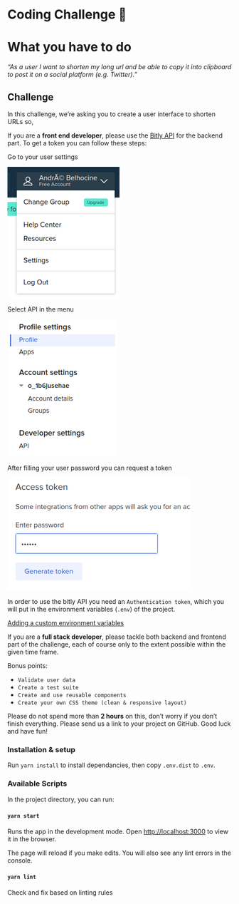 # **Coding Challenge** 🦅

# What you have to do

_“As a user I want to shorten my long url and be able to copy it into clipboard to post it on a social platform (e.g. Twitter).”_

## Challenge

In this challenge, we’re asking you to create a user interface to shorten URLs so,

If you are a **front end developer**,  please use the [Bitly API](https://dev.bitly.com/api-reference#operation/createBitlink) for the backend part.
To get a token you can follow these steps:

Go to your user settings

![Go to your user settings](./docs/profile.png)

Select API in the menu

![Select API](./docs/left-menu.png)

After filling your user password you can request a token

![After filling your user password you can request a token](./docs/access-token.png)

In order to use the bitly API you need an `Authentication token`, which you will put in the environment variables (`.env`) of the project.

[Adding a custom environment variables](https://create-react-app.dev/docs/adding-custom-environment-variables/)

If you are a **full stack developer**, please tackle both backend and frontend part of the challenge, each of course only to the extent possible within the given time frame.

Bonus points:

-   `Validate user data`
-   `Create a test suite`
-   `Create and use reusable components`
-   `Create your own CSS theme (clean & responsive layout)`

Please do not spend more than **2 hours** on this, don’t worry if you don’t finish everything. Please send us a link to your project on GitHub. Good luck and have fun!

### Installation & setup

Run `yarn install` to install dependancies, then copy `.env.dist` to `.env`.

### Available Scripts

In the project directory, you can run:

#### `yarn start`

Runs the app in the development mode.
Open [http://localhost:3000](http://localhost:3000) to view it in the browser.

The page will reload if you make edits.
You will also see any lint errors in the console.

#### `yarn lint`

Check and fix based on linting rules
